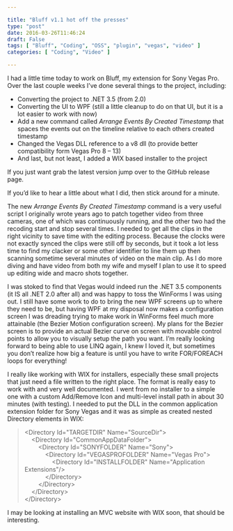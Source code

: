 ```yaml
---

title: "Bluff v1.1 hot off the presses"
type: "post"
date: 2016-03-26T11:46:24
draft: False
tags: [ "Bluff", "Coding", "OSS", "plugin", "vegas", "video" ]
categories: [ "Coding", "Video" ]

---
```


<p>I had a little time today to work on Bluff, my extension for Sony Vegas Pro. Over the last couple weeks I’ve done several things to the project, including:</p>  <ul>   <li>Converting the project to .NET 3.5 (from 2.0) </li>    <li>Converting the UI to WPF (still a little cleanup to do on that UI, but it is a lot easier to work with now) </li>    <li>Add a new command called <em>Arrange Events By Created Timestamp</em> that spaces the events out on the timeline relative to each others created timestamp </li>    <li>Changed the Vegas DLL reference to a v8 dll (to provide better compatibility form Vegas Pro 8 – 13) </li>    <li>And last, but not least, I added a WIX based installer to the project </li> </ul>  <p>If you just want grab the latest version jump over to the GitHub release page.</p>  <p>If you’d like to hear a little about what I did, then stick around for a minute.</p>  <p>The new <em>Arrange Events By Created Timestamp</em> command is a very useful script I originally wrote years ago to patch together video from three cameras, one of which was continuously running, and the other two had the recoding start and stop several times. I needed to get all the clips in the right vicinity to save time with the editing process. Because the clocks were not exactly synced the clips were still off by seconds, but it took a lot less time to find my clacker or some other identifier to line them up then scanning sometime several minutes of video on the main clip. As I do more diving and have video from both my wife and myself I plan to use it to speed up editing wide and macro shots together.</p>  <p>I was stoked to find that Vegas would indeed run the .NET 3.5 components (it IS all .NET 2.0 after all) and was happy to toss the WinForms I was using out. I still have some work to do to bring the new WPF screens up to where they need to be, but having WPF at my disposal now makes a configuration screen I was dreading trying to make work in WinForms feel much more attainable (the Bezier Motion configuration screen). My plans for the Bezier screen is to provide an actual Bezier curve on screen with movable control points to allow you to visually setup the path you want. I’m really looking forward to being able to use LINQ again, I knew I loved it, but sometimes you don’t realize how big a feature is until you have to write FOR/FOREACH loops for everything!</p>  <p>I really like working with WIX for installers, especially these small projects that just need a file written to the right place. The format is really easy to work with and very well documented. I went from no installer to a simple one with a custom Add/Remove Icon and multi-level install path in about 30 minutes (with testing). I needed to put the DLL in the common application extension folder for Sony Vegas and it was as simple as created nested Directory elements in WIX:</p>  <blockquote>   <p>&lt;Directory Id=&quot;TARGETDIR&quot; Name=&quot;SourceDir&quot;&gt;      <br />&#160;&#160;&#160; &lt;Directory Id=&quot;CommonAppDataFolder&quot;&gt;       <br />&#160;&#160;&#160;&#160;&#160;&#160;&#160; &lt;Directory Id=&quot;SONYFOLDER&quot; Name=&quot;Sony&quot;&gt;       <br />&#160;&#160;&#160;&#160;&#160;&#160;&#160;&#160;&#160;&#160;&#160; &lt;Directory Id=&quot;VEGASPROFOLDER&quot; Name=&quot;Vegas Pro&quot;&gt;       <br />&#160;&#160;&#160;&#160;&#160;&#160;&#160;&#160;&#160;&#160;&#160;&#160;&#160;&#160;&#160; &lt;Directory Id=&quot;INSTALLFOLDER&quot; Name=&quot;Application Extensions&quot;/&gt;       <br />&#160;&#160;&#160;&#160;&#160;&#160;&#160;&#160;&#160;&#160;&#160; &lt;/Directory&gt;       <br />&#160;&#160;&#160;&#160;&#160;&#160;&#160; &lt;/Directory&gt;       <br />&#160;&#160;&#160; &lt;/Directory&gt;       <br />&lt;/Directory&gt;</p> </blockquote>  <p>I may be looking at installing an MVC website with WIX soon, that should be interesting.</p>
